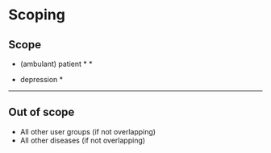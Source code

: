 # Scoping

## Scope

* (ambulant) patient
	* 
	*

* depression
	*

***

## Out of scope

* All other user groups (if not overlapping)
* All other diseases (if not overlapping)

